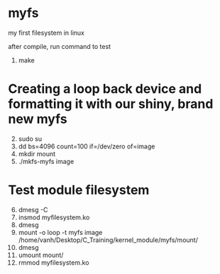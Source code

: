 # myfs
my first filesystem in linux

after compile, run command to test
1. make
# Creating a loop back device and formatting it with our shiny, brand new myfs
2. sudo su
3. dd bs=4096 count=100 if=/dev/zero of=image
4. mkdir mount
5. ./mkfs-myfs image
# Test module filesystem
6. dmesg -C
7. insmod myfilesystem.ko
8. dmesg
9. mount -o loop -t myfs image /home/vanh/Desktop/C_Training/kernel_module/myfs/mount/
10. dmesg
11. umount mount/
12. rmmod myfilesystem.ko
